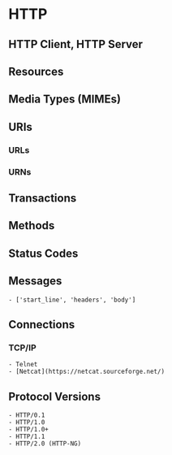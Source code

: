 # HTTP

## HTTP Client, HTTP Server

## Resources
## Media Types (MIMEs)

## URIs
### URLs
### URNs

## Transactions
## Methods
## Status Codes

## Messages
    - ['start_line', 'headers', 'body']

## Connections
### TCP/IP
    - Telnet
    - [Netcat](https://netcat.sourceforge.net/)

## Protocol Versions
    - HTTP/0.1
    - HTTP/1.0
    - HTTP/1.0+
    - HTTP/1.1
    - HTTP/2.0 (HTTP-NG)


